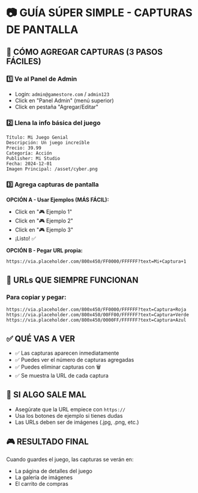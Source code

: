 # 📷 GUÍA SÚPER SIMPLE - CAPTURAS DE PANTALLA

## 🎯 CÓMO AGREGAR CAPTURAS (3 PASOS FÁCILES)

### 1️⃣ Ve al Panel de Admin
- Login: `admin@gamestore.com` / `admin123`
- Click en "Panel Admin" (menú superior)
- Click en pestaña "Agregar/Editar"

### 2️⃣ Llena la info básica del juego
```
Título: Mi Juego Genial
Descripción: Un juego increíble
Precio: 39.99
Categoría: Acción
Publisher: Mi Studio
Fecha: 2024-12-01
Imagen Principal: /asset/cyber.png
```

### 3️⃣ Agrega capturas de pantalla
**OPCIÓN A - Usar Ejemplos (MÁS FÁCIL):**
- Click en "🎮 Ejemplo 1"
- Click en "🎮 Ejemplo 2"
- Click en "🎮 Ejemplo 3"
- ¡Listo! ✅

**OPCIÓN B - Pegar URL propia:**
```
https://via.placeholder.com/800x450/FF0000/FFFFFF?text=Mi+Captura+1
```

## 🔗 URLs QUE SIEMPRE FUNCIONAN

### Para copiar y pegar:
```
https://via.placeholder.com/800x450/FF0000/FFFFFF?text=Captura+Roja
https://via.placeholder.com/800x450/00FF00/FFFFFF?text=Captura+Verde
https://via.placeholder.com/800x450/0000FF/FFFFFF?text=Captura+Azul
```

## ✅ QUÉ VAS A VER
- ✅ Las capturas aparecen inmediatamente
- ✅ Puedes ver el número de capturas agregadas
- ✅ Puedes eliminar capturas con 🗑️
- ✅ Se muestra la URL de cada captura

## 🚫 SI ALGO SALE MAL
- Asegúrate que la URL empiece con `https://`
- Usa los botones de ejemplo si tienes dudas
- Las URLs deben ser de imágenes (.jpg, .png, etc.)

## 🎮 RESULTADO FINAL
Cuando guardes el juego, las capturas se verán en:
- La página de detalles del juego
- La galería de imágenes
- El carrito de compras

